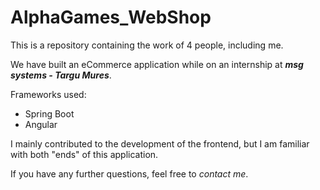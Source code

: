 # AlphaGames_WebShop

This is a repository containing the work of 4 people, including me. 

We have built an eCommerce application while on an internship at ***msg systems - Targu Mures***.

Frameworks used:
+ Spring Boot
+ Angular

I mainly contributed to the development of the frontend, but I am familiar with both "ends" of this application.

If you have any further questions, feel free to *contact me*.
